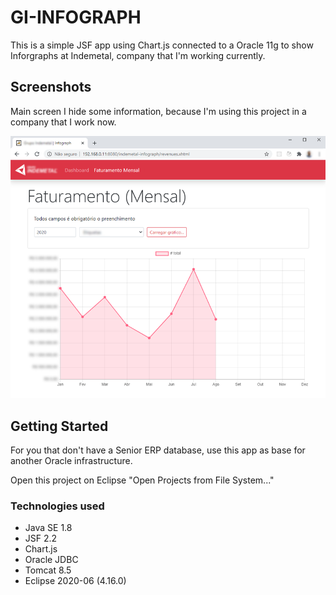 # GI-INFOGRAPH

This is a simple JSF app using Chart.js connected to a Oracle 11g to show Inforgraphs at Indemetal,
company that I'm working currently.

## Screenshots

Main screen
I hide some information, because I'm using this project in a company that I work now.

![Alt text](resources/screen01.png)

## Getting Started

For you that don't have a Senior ERP database, use this app as base for another Oracle infrastructure.

Open this project on Eclipse "Open Projects from File System..."

### Technologies used

- Java SE 1.8
- JSF 2.2
- Chart.js
- Oracle JDBC
- Tomcat 8.5
- Eclipse 2020-06 (4.16.0)
